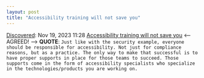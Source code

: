 ```yaml
---
layout: post
title: "Accessibility training will not save you"
---
```

[Discovered](http://rolandtanglao.com/2020/07/29/p1-blogthis-checkvist-list-links-to-blog/): Nov 19, 2023 11:28 [Accessibility training will not save you](https://www.reidmore.online/post/accessibility-training-will-not-save-you) <-- AGREED! --> **QUOTE**: `Just like with the security example, everyone should be responsible for accessibility. Not just for compliance reasons, but as a practice. The only way to make that successful is to have proper supports in place for those teams to succeed. Those supports come in the form of accessibility specialists who specialize in the technologies/products you are working on. `
